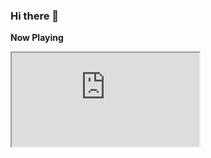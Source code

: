 ### Hi there 👋

**Now Playing**

<iframe src=https://spotify-hs1wi3ene-nisargpatel.vercel.app/">


<!--
**NisargIO/NisargIO** is a ✨ _special_ ✨ repository because its `README.md` (this file) appears on your GitHub profile.

Here are some ideas to get you started:

- 🔭 I’m currently working on ...
- 🌱 I’m currently learning ...
- 👯 I’m looking to collaborate on ...
- 🤔 I’m looking for help with ...
- 💬 Ask me about ...
- 📫 How to reach me: ...
- 😄 Pronouns: ...
- ⚡ Fun fact: ...

<a href="https://komarev.com/ghpvc/?username=NisargIO&color=blue">
    <img src="https://komarev.com/ghpvc/?username=NisargIO&color=blue">
</a>

-->
